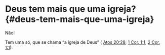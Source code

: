 # Deus tem mais que uma igreja? {#deus-tem-mais-que-uma-igreja}

Não!

Tem uma só, que se chama “a igreja de Deus” ( [Atos 20:28](http://bibliaonline.com.br/acf/atos/20/28); [1 Cor. 1:1](http://bibliaonline.com.br/acf/1co/1/1); [2 Cor. 1:1](http://bibliaonline.com.br/acf/2co/1/1)).